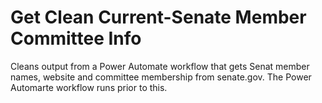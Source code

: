 # Get Clean Current-Senate Member Committee Info
 Cleans output from a Power Automate workflow that gets Senat member names, website and committee membership from senate.gov. The Power Automarte workflow runs prior to this.

